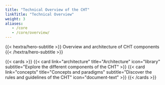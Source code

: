 ```yaml
---
title: "Technical Overview of the CHT"
linkTitle: "Technical Overview"
weight: 3
aliases:
   - /core
   - /core/overview/
---
```


{{< hextra/hero-subtitle >}}
  Overview and architecture of CHT components
{{< /hextra/hero-subtitle >}}

{{< cards >}}
{{< card link="architecture" title="Architecture" icon="library" subtitle="Explore the different components of the CHT" >}}
{{< card link="concepts" title="Concepts and paradigms" subtitle="Discover the rules and guidelines of the CHT" icon="document-text" >}}
{{< /cards >}}
